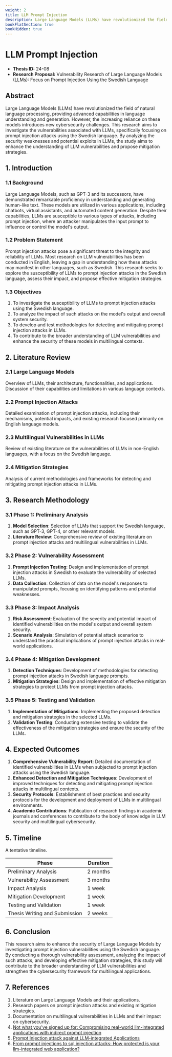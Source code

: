 ```yaml
---
weight: 2
title: LLM Prompt Injection
description: Large Language Models (LLMs) have revolutionized the field of natural language processing, providing advanced capabilities in language understanding and generation. However, the increasing reliance on these models introduces new cybersecurity challenges. This research aims to investigate the vulnerabilities associated with LLMs, specifically focusing on prompt injection attacks using the Swedish language. By analyzing the security weaknesses and potential exploits in LLMs, the study aims to enhance the understanding of LLM vulnerabilities and propose mitigation strategies.
bookFlatSection: true
bookHidden: true
---
```


# LLM Prompt Injection

- **Thesis ID:** 24-08
- **Research Proposal:** Vulnerability Research of Large Language Models (LLMs): Focus on Prompt Injection Using the Swedish Language

## Abstract

Large Language Models (LLMs) have revolutionized the field of natural language processing, providing advanced capabilities in language understanding and generation. However, the increasing reliance on these models introduces new cybersecurity challenges. This research aims to investigate the vulnerabilities associated with LLMs, specifically focusing on prompt injection attacks using the Swedish language. By analyzing the security weaknesses and potential exploits in LLMs, the study aims to enhance the understanding of LLM vulnerabilities and propose mitigation strategies.

## 1. Introduction

### 1.1 Background

Large Language Models, such as GPT-3 and its successors, have demonstrated remarkable proficiency in understanding and generating human-like text. These models are utilized in various applications, including chatbots, virtual assistants, and automated content generation. Despite their capabilities, LLMs are susceptible to various types of attacks, including prompt injection, where an attacker manipulates the input prompt to influence or control the model's output.

### 1.2 Problem Statement

Prompt injection attacks pose a significant threat to the integrity and reliability of LLMs. Most research on LLM vulnerabilities has been conducted in English, leaving a gap in understanding how these attacks may manifest in other languages, such as Swedish. This research seeks to explore the susceptibility of LLMs to prompt injection attacks in the Swedish language, assess their impact, and propose effective mitigation strategies.

### 1.3 Objectives

1. To investigate the susceptibility of LLMs to prompt injection attacks using the Swedish language.
2. To analyze the impact of such attacks on the model's output and overall system security.
3. To develop and test methodologies for detecting and mitigating prompt injection attacks in LLMs.
4. To contribute to the broader understanding of LLM vulnerabilities and enhance the security of these models in multilingual contexts.

## 2. Literature Review

### 2.1 Large Language Models

Overview of LLMs, their architecture, functionalities, and applications. Discussion of their capabilities and limitations in various language contexts.

### 2.2 Prompt Injection Attacks

Detailed examination of prompt injection attacks, including their mechanisms, potential impacts, and existing research focused primarily on English language models.

### 2.3 Multilingual Vulnerabilities in LLMs

Review of existing literature on the vulnerabilities of LLMs in non-English languages, with a focus on the Swedish language.

### 2.4 Mitigation Strategies

Analysis of current methodologies and frameworks for detecting and mitigating prompt injection attacks in LLMs.

## 3. Research Methodology

### 3.1 Phase 1: Preliminary Analysis

1. **Model Selection**: Selection of LLMs that support the Swedish language, such as GPT-3, GPT-4, or other relevant models.
2. **Literature Review**: Comprehensive review of existing literature on prompt injection attacks and multilingual vulnerabilities in LLMs.

### 3.2 Phase 2: Vulnerability Assessment

1. **Prompt Injection Testing**: Design and implementation of prompt injection attacks in Swedish to evaluate the vulnerability of selected LLMs.
2. **Data Collection**: Collection of data on the model's responses to manipulated prompts, focusing on identifying patterns and potential weaknesses.

### 3.3 Phase 3: Impact Analysis

1. **Risk Assessment**: Evaluation of the severity and potential impact of identified vulnerabilities on the model's output and overall system security.
2. **Scenario Analysis**: Simulation of potential attack scenarios to understand the practical implications of prompt injection attacks in real-world applications.

### 3.4 Phase 4: Mitigation Development

1. **Detection Techniques**: Development of methodologies for detecting prompt injection attacks in Swedish language prompts.
2. **Mitigation Strategies**: Design and implementation of effective mitigation strategies to protect LLMs from prompt injection attacks.

### 3.5 Phase 5: Testing and Validation

1. **Implementation of Mitigations**: Implementing the proposed detection and mitigation strategies in the selected LLMs.
2. **Validation Testing**: Conducting extensive testing to validate the effectiveness of the mitigation strategies and ensure the security of the LLMs.

## 4. Expected Outcomes

1. **Comprehensive Vulnerability Report**: Detailed documentation of identified vulnerabilities in LLMs when subjected to prompt injection attacks using the Swedish language.
2. **Enhanced Detection and Mitigation Techniques**: Development of improved techniques for detecting and mitigating prompt injection attacks in multilingual contexts.
3. **Security Protocols**: Establishment of best practices and security protocols for the development and deployment of LLMs in multilingual environments.
4. **Academic Contributions**: Publication of research findings in academic journals and conferences to contribute to the body of knowledge in LLM security and multilingual cybersecurity.

## 5. Timeline

A tentative timeline.

| Phase                        | Duration   |
|------------------------------|------------|
| Preliminary Analysis         | 2 months   |
| Vulnerability Assessment     | 3 months   |
| Impact Analysis              | 1 week   |
| Mitigation Development       | 1 week   |
| Testing and Validation       | 1 week   |
| Thesis Writing and Submission| 2 weeks    |

## 6. Conclusion

This research aims to enhance the security of Large Language Models by investigating prompt injection vulnerabilities using the Swedish language. By conducting a thorough vulnerability assessment, analyzing the impact of such attacks, and developing effective mitigation strategies, this study will contribute to the broader understanding of LLM vulnerabilities and strengthen the cybersecurity framework for multilingual applications.

## 7. References

1. Literature on Large Language Models and their applications.
2. Research papers on prompt injection attacks and existing mitigation strategies.
3. Documentation on multilingual vulnerabilities in LLMs and their impact on cybersecurity.
4. [Not what you've signed up for: Compromising real-world llm-integrated applications with indirect prompt injection](https://dl.acm.org/doi/abs/10.1145/3605764.3623985)
5. [Prompt Injection attack against LLM-integrated Applications](https://arxiv.org/abs/2306.05499)
6. [From prompt injections to sql injection attacks: How protected is your llm-integrated web application?](https://arxiv.org/abs/2308.01990)
